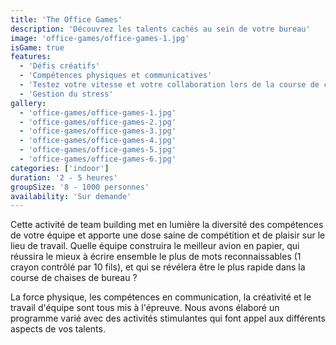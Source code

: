 ```yaml
---
title: 'The Office Games'
description: 'Découvrez les talents cachés au sein de votre bureau'
image: 'office-games/office-games-1.jpg'
isGame: true
features:
  - 'Défis créatifs'
  - 'Compétences physiques et communicatives'
  - 'Testez votre vitesse et votre collaboration lors de la course de chaises de bureau'
  - 'Gestion du stress'
gallery:
  - 'office-games/office-games-1.jpg'
  - 'office-games/office-games-2.jpg'
  - 'office-games/office-games-3.jpg'
  - 'office-games/office-games-4.jpg'
  - 'office-games/office-games-5.jpg'
  - 'office-games/office-games-6.jpg'
categories: ['indoor']
duration: '2 - 5 heures'
groupSize: '8 - 1000 personnes'
availability: 'Sur demande'
---
```


Cette activité de team building met en lumière la diversité des compétences de votre équipe et apporte une dose saine de compétition et de plaisir sur le lieu de travail. Quelle équipe construira le meilleur avion en papier, qui réussira le mieux à écrire ensemble le plus de mots reconnaissables (1 crayon contrôlé par 10 fils), et qui se révélera être le plus rapide dans la course de chaises de bureau ?

La force physique, les compétences en communication, la créativité et le travail d'équipe sont tous mis à l'épreuve. Nous avons élaboré un programme varié avec des activités stimulantes qui font appel aux différents aspects de vos talents.
